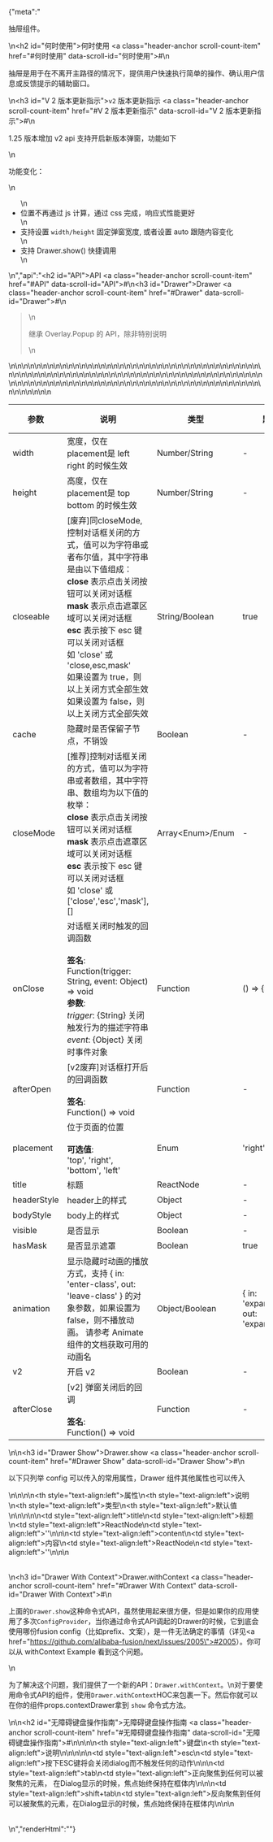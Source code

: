 {"meta":"<p>&#x62BD;&#x5C49;&#x7EC4;&#x4EF6;&#x3002;</p>\n<h2 id=\"&#x4F55;&#x65F6;&#x4F7F;&#x7528;\">&#x4F55;&#x65F6;&#x4F7F;&#x7528; <a class=\"header-anchor scroll-count-item\" href=\"#&#x4F55;&#x65F6;&#x4F7F;&#x7528;\" data-scroll-id=\"&#x4F55;&#x65F6;&#x4F7F;&#x7528;\">#</a></h2>\n<p>&#x62BD;&#x5C49;&#x662F;&#x7528;&#x4E8E;&#x5728;&#x4E0D;&#x79BB;&#x5F00;&#x4E3B;&#x8DEF;&#x5F84;&#x7684;&#x60C5;&#x51B5;&#x4E0B;&#xFF0C;&#x63D0;&#x4F9B;&#x7528;&#x6237;&#x5FEB;&#x901F;&#x6267;&#x884C;&#x7B80;&#x5355;&#x7684;&#x64CD;&#x4F5C;&#x3001;&#x786E;&#x8BA4;&#x7528;&#x6237;&#x4FE1;&#x606F;&#x6216;&#x53CD;&#x9988;&#x63D0;&#x793A;&#x7684;&#x8F85;&#x52A9;&#x7A97;&#x53E3;&#x3002;</p>\n<h3 id=\"V 2 &#x7248;&#x672C;&#x66F4;&#x65B0;&#x6307;&#x793A;\"><code>v2</code> &#x7248;&#x672C;&#x66F4;&#x65B0;&#x6307;&#x793A; <a class=\"header-anchor scroll-count-item\" href=\"#V 2 &#x7248;&#x672C;&#x66F4;&#x65B0;&#x6307;&#x793A;\" data-scroll-id=\"V 2 &#x7248;&#x672C;&#x66F4;&#x65B0;&#x6307;&#x793A;\">#</a></h3>\n<p>1.25 &#x7248;&#x672C;&#x589E;&#x52A0; v2 api &#x652F;&#x6301;&#x5F00;&#x542F;&#x65B0;&#x7248;&#x672C;&#x5F39;&#x7A97;&#xFF0C;&#x529F;&#x80FD;&#x5982;&#x4E0B;</p>\n<p>&#x529F;&#x80FD;&#x53D8;&#x5316;&#xFF1A;</p>\n<ul>\n<li>&#x4F4D;&#x7F6E;&#x4E0D;&#x518D;&#x901A;&#x8FC7; js &#x8BA1;&#x7B97;&#xFF0C;&#x901A;&#x8FC7; css &#x5B8C;&#x6210;&#xFF0C;&#x54CD;&#x5E94;&#x5F0F;&#x6027;&#x80FD;&#x66F4;&#x597D;</li>\n<li>&#x652F;&#x6301;&#x8BBE;&#x7F6E; <code>width/height</code> &#x56FA;&#x5B9A;&#x5F39;&#x7A97;&#x5BBD;&#x5EA6;, &#x6216;&#x8005;&#x8BBE;&#x7F6E; auto &#x8DDF;&#x968F;&#x5185;&#x5BB9;&#x53D8;&#x5316;</li>\n<li>&#x652F;&#x6301; Drawer.show() &#x5FEB;&#x6377;&#x8C03;&#x7528;</li>\n</ul>\n","api":"<h2 id=\"API\">API <a class=\"header-anchor scroll-count-item\" href=\"#API\" data-scroll-id=\"API\">#</a></h2>\n<h3 id=\"Drawer\">Drawer <a class=\"header-anchor scroll-count-item\" href=\"#Drawer\" data-scroll-id=\"Drawer\">#</a></h3>\n<blockquote>\n<p>&#x7EE7;&#x627F; Overlay.Popup &#x7684; API&#xFF0C;&#x9664;&#x975E;&#x7279;&#x522B;&#x8BF4;&#x660E;</p>\n</blockquote>\n<table>\n<thead>\n<tr>\n<th>&#x53C2;&#x6570;</th>\n<th>&#x8BF4;&#x660E;</th>\n<th>&#x7C7B;&#x578B;</th>\n<th>&#x9ED8;&#x8BA4;&#x503C;</th>\n<th>&#x7248;&#x672C;&#x652F;&#x6301;</th>\n</tr>\n</thead>\n<tbody>\n<tr>\n<td>width</td>\n<td>&#x5BBD;&#x5EA6;&#xFF0C;&#x4EC5;&#x5728; placement&#x662F; left right &#x7684;&#x65F6;&#x5019;&#x751F;&#x6548;</td>\n<td>Number/String</td>\n<td>-</td>\n<td></td>\n</tr>\n<tr>\n<td>height</td>\n<td>&#x9AD8;&#x5EA6;&#xFF0C;&#x4EC5;&#x5728; placement&#x662F; top bottom &#x7684;&#x65F6;&#x5019;&#x751F;&#x6548;</td>\n<td>Number/String</td>\n<td>-</td>\n<td></td>\n</tr>\n<tr>\n<td>closeable</td>\n<td>[&#x5E9F;&#x5F03;]&#x540C;closeMode, &#x63A7;&#x5236;&#x5BF9;&#x8BDD;&#x6846;&#x5173;&#x95ED;&#x7684;&#x65B9;&#x5F0F;&#xFF0C;&#x503C;&#x53EF;&#x4EE5;&#x4E3A;&#x5B57;&#x7B26;&#x4E32;&#x6216;&#x8005;&#x5E03;&#x5C14;&#x503C;&#xFF0C;&#x5176;&#x4E2D;&#x5B57;&#x7B26;&#x4E32;&#x662F;&#x7531;&#x4EE5;&#x4E0B;&#x503C;&#x7EC4;&#x6210;&#xFF1A;<br><strong>close</strong> &#x8868;&#x793A;&#x70B9;&#x51FB;&#x5173;&#x95ED;&#x6309;&#x94AE;&#x53EF;&#x4EE5;&#x5173;&#x95ED;&#x5BF9;&#x8BDD;&#x6846;<br><strong>mask</strong> &#x8868;&#x793A;&#x70B9;&#x51FB;&#x906E;&#x7F69;&#x533A;&#x57DF;&#x53EF;&#x4EE5;&#x5173;&#x95ED;&#x5BF9;&#x8BDD;&#x6846;<br><strong>esc</strong> &#x8868;&#x793A;&#x6309;&#x4E0B; esc &#x952E;&#x53EF;&#x4EE5;&#x5173;&#x95ED;&#x5BF9;&#x8BDD;&#x6846;<br>&#x5982; &apos;close&apos; &#x6216; &apos;close,esc,mask&apos;<br>&#x5982;&#x679C;&#x8BBE;&#x7F6E;&#x4E3A; true&#xFF0C;&#x5219;&#x4EE5;&#x4E0A;&#x5173;&#x95ED;&#x65B9;&#x5F0F;&#x5168;&#x90E8;&#x751F;&#x6548;<br>&#x5982;&#x679C;&#x8BBE;&#x7F6E;&#x4E3A; false&#xFF0C;&#x5219;&#x4EE5;&#x4E0A;&#x5173;&#x95ED;&#x65B9;&#x5F0F;&#x5168;&#x90E8;&#x5931;&#x6548;</td>\n<td>String/Boolean</td>\n<td>true</td>\n<td></td>\n</tr>\n<tr>\n<td>cache</td>\n<td>&#x9690;&#x85CF;&#x65F6;&#x662F;&#x5426;&#x4FDD;&#x7559;&#x5B50;&#x8282;&#x70B9;&#xFF0C;&#x4E0D;&#x9500;&#x6BC1;</td>\n<td>Boolean</td>\n<td>-</td>\n<td></td>\n</tr>\n<tr>\n<td>closeMode</td>\n<td>[&#x63A8;&#x8350;]&#x63A7;&#x5236;&#x5BF9;&#x8BDD;&#x6846;&#x5173;&#x95ED;&#x7684;&#x65B9;&#x5F0F;&#xFF0C;&#x503C;&#x53EF;&#x4EE5;&#x4E3A;&#x5B57;&#x7B26;&#x4E32;&#x6216;&#x8005;&#x6570;&#x7EC4;&#xFF0C;&#x5176;&#x4E2D;&#x5B57;&#x7B26;&#x4E32;&#x3001;&#x6570;&#x7EC4;&#x5747;&#x4E3A;&#x4EE5;&#x4E0B;&#x503C;&#x7684;&#x679A;&#x4E3E;&#xFF1A;<br><strong>close</strong> &#x8868;&#x793A;&#x70B9;&#x51FB;&#x5173;&#x95ED;&#x6309;&#x94AE;&#x53EF;&#x4EE5;&#x5173;&#x95ED;&#x5BF9;&#x8BDD;&#x6846;<br><strong>mask</strong> &#x8868;&#x793A;&#x70B9;&#x51FB;&#x906E;&#x7F69;&#x533A;&#x57DF;&#x53EF;&#x4EE5;&#x5173;&#x95ED;&#x5BF9;&#x8BDD;&#x6846;<br><strong>esc</strong> &#x8868;&#x793A;&#x6309;&#x4E0B; esc &#x952E;&#x53EF;&#x4EE5;&#x5173;&#x95ED;&#x5BF9;&#x8BDD;&#x6846;<br>&#x5982; &apos;close&apos; &#x6216; [&apos;close&apos;,&apos;esc&apos;,&apos;mask&apos;], []</td>\n<td>Array&lt;Enum&gt;/Enum</td>\n<td>-</td>\n<td>1.21</td>\n</tr>\n<tr>\n<td>onClose</td>\n<td>&#x5BF9;&#x8BDD;&#x6846;&#x5173;&#x95ED;&#x65F6;&#x89E6;&#x53D1;&#x7684;&#x56DE;&#x8C03;&#x51FD;&#x6570;<br><br><strong>&#x7B7E;&#x540D;</strong>:<br>Function(trigger: String, event: Object) =&gt; void<br><strong>&#x53C2;&#x6570;</strong>:<br><em>trigger</em>: {String} &#x5173;&#x95ED;&#x89E6;&#x53D1;&#x884C;&#x4E3A;&#x7684;&#x63CF;&#x8FF0;&#x5B57;&#x7B26;&#x4E32;<br><em>event</em>: {Object} &#x5173;&#x95ED;&#x65F6;&#x4E8B;&#x4EF6;&#x5BF9;&#x8C61;</td>\n<td>Function</td>\n<td>() =&gt; {}</td>\n<td></td>\n</tr>\n<tr>\n<td>afterOpen</td>\n<td>[v2&#x5E9F;&#x5F03;]&#x5BF9;&#x8BDD;&#x6846;&#x6253;&#x5F00;&#x540E;&#x7684;&#x56DE;&#x8C03;&#x51FD;&#x6570;<br><br><strong>&#x7B7E;&#x540D;</strong>:<br>Function() =&gt; void</td>\n<td>Function</td>\n<td>-</td>\n<td></td>\n</tr>\n<tr>\n<td>placement</td>\n<td>&#x4F4D;&#x4E8E;&#x9875;&#x9762;&#x7684;&#x4F4D;&#x7F6E;<br><br><strong>&#x53EF;&#x9009;&#x503C;</strong>:<br>&apos;top&apos;, &apos;right&apos;, &apos;bottom&apos;, &apos;left&apos;</td>\n<td>Enum</td>\n<td>&apos;right&apos;</td>\n<td></td>\n</tr>\n<tr>\n<td>title</td>\n<td>&#x6807;&#x9898;</td>\n<td>ReactNode</td>\n<td>-</td>\n<td></td>\n</tr>\n<tr>\n<td>headerStyle</td>\n<td>header&#x4E0A;&#x7684;&#x6837;&#x5F0F;</td>\n<td>Object</td>\n<td>-</td>\n<td></td>\n</tr>\n<tr>\n<td>bodyStyle</td>\n<td>body&#x4E0A;&#x7684;&#x6837;&#x5F0F;</td>\n<td>Object</td>\n<td>-</td>\n<td></td>\n</tr>\n<tr>\n<td>visible</td>\n<td>&#x662F;&#x5426;&#x663E;&#x793A;</td>\n<td>Boolean</td>\n<td>-</td>\n<td></td>\n</tr>\n<tr>\n<td>hasMask</td>\n<td>&#x662F;&#x5426;&#x663E;&#x793A;&#x906E;&#x7F69;</td>\n<td>Boolean</td>\n<td>true</td>\n<td></td>\n</tr>\n<tr>\n<td>animation</td>\n<td>&#x663E;&#x793A;&#x9690;&#x85CF;&#x65F6;&#x52A8;&#x753B;&#x7684;&#x64AD;&#x653E;&#x65B9;&#x5F0F;&#xFF0C;&#x652F;&#x6301; { in: &apos;enter-class&apos;, out: &apos;leave-class&apos; } &#x7684;&#x5BF9;&#x8C61;&#x53C2;&#x6570;&#xFF0C;&#x5982;&#x679C;&#x8BBE;&#x7F6E;&#x4E3A; false&#xFF0C;&#x5219;&#x4E0D;&#x64AD;&#x653E;&#x52A8;&#x753B;&#x3002; &#x8BF7;&#x53C2;&#x8003; Animate &#x7EC4;&#x4EF6;&#x7684;&#x6587;&#x6863;&#x83B7;&#x53D6;&#x53EF;&#x7528;&#x7684;&#x52A8;&#x753B;&#x540D;</td>\n<td>Object/Boolean</td>\n<td>{ in: &apos;expandInDown&apos;, out: &apos;expandOutUp&apos; }</td>\n<td></td>\n</tr>\n<tr>\n<td>v2</td>\n<td>&#x5F00;&#x542F; v2</td>\n<td>Boolean</td>\n<td>-</td>\n<td></td>\n</tr>\n<tr>\n<td>afterClose</td>\n<td>[v2] &#x5F39;&#x7A97;&#x5173;&#x95ED;&#x540E;&#x7684;&#x56DE;&#x8C03;<br><br><strong>&#x7B7E;&#x540D;</strong>:<br>Function() =&gt; void</td>\n<td>Function</td>\n<td>-</td>\n<td></td>\n</tr>\n</tbody>\n</table>\n<!-- api-extra-start -->\n<h3 id=\"Drawer Show\">Drawer.show <a class=\"header-anchor scroll-count-item\" href=\"#Drawer Show\" data-scroll-id=\"Drawer Show\">#</a></h3>\n<p>&#x4EE5;&#x4E0B;&#x53EA;&#x5217;&#x4E3E; config &#x53EF;&#x4EE5;&#x4F20;&#x5165;&#x7684;&#x5E38;&#x7528;&#x5C5E;&#x6027;&#xFF0C;Drawer &#x7EC4;&#x4EF6;&#x5176;&#x4ED6;&#x5C5E;&#x6027;&#x4E5F;&#x53EF;&#x4EE5;&#x4F20;&#x5165;</p>\n<table>\n<thead>\n<tr>\n<th style=\"text-align:left\">&#x5C5E;&#x6027;</th>\n<th style=\"text-align:left\">&#x8BF4;&#x660E;</th>\n<th style=\"text-align:left\">&#x7C7B;&#x578B;</th>\n<th style=\"text-align:left\">&#x9ED8;&#x8BA4;&#x503C;</th>\n</tr>\n</thead>\n<tbody>\n<tr>\n<td style=\"text-align:left\">title</td>\n<td style=\"text-align:left\">&#x6807;&#x9898;</td>\n<td style=\"text-align:left\">ReactNode</td>\n<td style=\"text-align:left\">&apos;&apos;</td>\n</tr>\n<tr>\n<td style=\"text-align:left\">content</td>\n<td style=\"text-align:left\">&#x5185;&#x5BB9;</td>\n<td style=\"text-align:left\">ReactNode</td>\n<td style=\"text-align:left\">&apos;&apos;</td>\n</tr>\n</tbody>\n</table>\n<h3 id=\"Drawer With Context\">Drawer.withContext <a class=\"header-anchor scroll-count-item\" href=\"#Drawer With Context\" data-scroll-id=\"Drawer With Context\">#</a></h3>\n<p>&#x4E0A;&#x9762;&#x7684;<code>Drawer.show</code>&#x8FD9;&#x79CD;&#x547D;&#x4EE4;&#x5F0F;API&#xFF0C;&#x867D;&#x7136;&#x4F7F;&#x7528;&#x8D77;&#x6765;&#x5F88;&#x65B9;&#x4FBF;&#xFF0C;&#x4F46;&#x662F;&#x5982;&#x679C;&#x4F60;&#x7684;&#x5E94;&#x7528;&#x4F7F;&#x7528;&#x4E86;&#x591A;&#x6B21;<code>ConfigProvider</code>&#xFF0C;&#x5F53;&#x4F60;&#x901A;&#x8FC7;&#x547D;&#x4EE4;&#x5F0F;API&#x8C03;&#x8D77;&#x7684;Drawer&#x7684;&#x65F6;&#x5019;&#xFF0C;&#x5B83;&#x5230;&#x5E95;&#x4F1A;&#x4F7F;&#x7528;&#x54EA;&#x4EFD;fusion config&#xFF08;&#x6BD4;&#x5982;prefix&#x3001;&#x6587;&#x6848;&#xFF09;&#xFF0C;&#x662F;&#x4E00;&#x4EF6;&#x65E0;&#x6CD5;&#x786E;&#x5B9A;&#x7684;&#x4E8B;&#x60C5;&#xFF08;&#x8BE6;&#x89C1;<a href=\"https://github.com/alibaba-fusion/next/issues/2005\">#2005</a>&#xFF09;&#x3002;&#x4F60;&#x53EF;&#x4EE5;&#x4ECE; withContext Example &#x770B;&#x5230;&#x8FD9;&#x4E2A;&#x95EE;&#x9898;&#x3002;</p>\n<p>&#x4E3A;&#x4E86;&#x89E3;&#x51B3;&#x8FD9;&#x4E2A;&#x95EE;&#x9898;&#xFF0C;&#x6211;&#x4EEC;&#x63D0;&#x4F9B;&#x4E86;&#x4E00;&#x4E2A;&#x65B0;&#x7684;API&#xFF1A;<code>Drawer.withContext</code>&#x3002;\n&#x5BF9;&#x4E8E;&#x8981;&#x4F7F;&#x7528;&#x547D;&#x4EE4;&#x5F0F;API&#x7684;&#x7EC4;&#x4EF6;&#xFF0C;&#x4F7F;&#x7528;<code>Drawer.withContext</code>HOC&#x6765;&#x5305;&#x88F9;&#x4E00;&#x4E0B;&#x3002;&#x7136;&#x540E;&#x4F60;&#x5C31;&#x53EF;&#x4EE5;&#x5728;&#x4F60;&#x7684;&#x7EC4;&#x4EF6;props.contextDrawer&#x62FF;&#x5230; <code>show</code> &#x547D;&#x4EE4;&#x5F0F;&#x65B9;&#x6CD5;&#x3002;</p>\n<!-- api-extra-end -->\n<h2 id=\"&#x65E0;&#x969C;&#x788D;&#x952E;&#x76D8;&#x64CD;&#x4F5C;&#x6307;&#x5357;\">&#x65E0;&#x969C;&#x788D;&#x952E;&#x76D8;&#x64CD;&#x4F5C;&#x6307;&#x5357; <a class=\"header-anchor scroll-count-item\" href=\"#&#x65E0;&#x969C;&#x788D;&#x952E;&#x76D8;&#x64CD;&#x4F5C;&#x6307;&#x5357;\" data-scroll-id=\"&#x65E0;&#x969C;&#x788D;&#x952E;&#x76D8;&#x64CD;&#x4F5C;&#x6307;&#x5357;\">#</a></h2>\n<table>\n<thead>\n<tr>\n<th style=\"text-align:left\">&#x952E;&#x76D8;</th>\n<th style=\"text-align:left\">&#x8BF4;&#x660E;</th>\n</tr>\n</thead>\n<tbody>\n<tr>\n<td style=\"text-align:left\">esc</td>\n<td style=\"text-align:left\">&#x6309;&#x4E0B;ESC&#x952E;&#x5C06;&#x4F1A;&#x5173;&#x95ED;dialog&#x800C;&#x4E0D;&#x89E6;&#x53D1;&#x4EFB;&#x4F55;&#x7684;&#x52A8;&#x4F5C;</td>\n</tr>\n<tr>\n<td style=\"text-align:left\">tab</td>\n<td style=\"text-align:left\">&#x6B63;&#x5411;&#x805A;&#x7126;&#x5230;&#x4EFB;&#x4F55;&#x53EF;&#x4EE5;&#x88AB;&#x805A;&#x7126;&#x7684;&#x5143;&#x7D20;&#xFF0C; &#x5728;Dialog&#x663E;&#x793A;&#x7684;&#x65F6;&#x5019;&#xFF0C;&#x7126;&#x70B9;&#x59CB;&#x7EC8;&#x4FDD;&#x6301;&#x5728;&#x6846;&#x4F53;&#x5185;</td>\n</tr>\n<tr>\n<td style=\"text-align:left\">shift+tab</td>\n<td style=\"text-align:left\">&#x53CD;&#x5411;&#x805A;&#x7126;&#x5230;&#x4EFB;&#x4F55;&#x53EF;&#x4EE5;&#x88AB;&#x805A;&#x7126;&#x7684;&#x5143;&#x7D20;&#xFF0C;&#x5728;Dialog&#x663E;&#x793A;&#x7684;&#x65F6;&#x5019;&#xFF0C;&#x7126;&#x70B9;&#x59CB;&#x7EC8;&#x4FDD;&#x6301;&#x5728;&#x6846;&#x4F53;&#x5185;</td>\n</tr>\n</tbody>\n</table>\n","renderHtml":"<script>(function(){'use strict';\n\nvar _next = require('@alifd/next');\n\nwindow.loadingRenderScript = function (loading) {\n    var showMessage = arguments.length > 1 && arguments[1] !== undefined ? arguments[1] : true;\n\n    try {\n        if (loading) {\n            ReactDOM.render(React.createElement(_next.Loading, { visible: true, fullScreen: true }), document.getElementById('demo-loading-state'));\n            return;\n        }\n        ReactDOM.unmountComponentAtNode(document.getElementById('demo-loading-state'));\n        showMessage && _next.Message.success(window.localStorage.liveDemo === \"true\" ? \"切换到在线编辑模式成功，点击代码区域即可编辑预览。\" : \"切换到预览模式成功，代码展示为只读模式。\");\n    } catch (e) {\n        _next.Message.error(window.localStorage.liveDemo === \"true\" ? \"切换到在线编辑模式失败，请联系管理员。\" : \"切换到预览模式失败，请联系管理员。\");\n    }\n};\n\nwindow.demoNames = [];\nwindow.renderFuncs = [];\nReactDOM.render(React.createElement(\n    React.Fragment,\n    null,\n    React.createElement(\n        'span',\n        { id: 'live-demo', role: 'img', 'aria-label': 'edit', className: 'code-box-expand-trigger' },\n        React.createElement(\n            _next.Balloon.Tooltip,\n            {\n                align: 'b',\n                style: { maxWidth: 320, marginTop: 24 },\n                trigger: React.createElement(\n                    'svg',\n                    { id: 'live-on', viewBox: '0 0 16 16', focusable: 'false', className: '', 'data-icon': 'edit',\n                        width: '1em', height: '1em', fill: 'currentColor', 'aria-hidden': 'true',\n                        style: { boxSizing: 'border-box', border: '1.8 solid rgba(0, 0, 0, .45)', width: 20, height: 20, padding: 2 } },\n                    React.createElement('path', { d: 'M9.69559557,3.62666667 L2.20866223,11.1146667 L1.8673289,12.3562667 L3.1153289,12.0181333 L10.6011956,4.53226667 L9.69559557,3.62666667 Z M10.4497289,2.87253333 L11.3553289,3.77813333 L12.2673289,2.86613333 C12.4290988,2.70436348 12.4922771,2.46857876 12.4330652,2.24759702 C12.3738533,2.02661528 12.201247,1.85400889 11.9802652,1.79479701 C11.7592835,1.73558513 11.5234988,1.79876346 11.3617289,1.96053333 L10.4497289,2.87253333 L10.4497289,2.87253333 Z M13.0203956,1.20639113 C13.3405419,1.52647328 13.5204044,1.96062968 13.5204044,2.41333333 C13.5204044,2.86603699 13.3405419,3.30019339 13.0203956,3.62026667 L3.6689289,12.9728 L0.346262232,13.8741333 L1.25506223,10.5589333 L10.6075956,1.20639113 C10.9276688,0.886253633 11.3618252,0.706391131 11.8145289,0.706391131 C12.2672326,0.706391131 12.701389,0.886253633 13.0214622,1.20639113 L13.0203956,1.20639113 Z M1,15 L11,15 L11,16 L1,16 L1,15 Z' })\n                )\n            },\n            React.createElement(\n                'span',\n                null,\n                '\\u4F7F\\u7528\\u5728\\u7EBF\\u7F16\\u8F91\\u6A21\\u5F0F'\n            )\n        ),\n        React.createElement(\n            _next.Balloon.Tooltip,\n            {\n                align: 'b',\n                style: { maxWidth: 320, marginTop: 24 },\n                trigger: React.createElement(\n                    'svg',\n                    { id: 'live-off', viewBox: '0 0 16 16', focusable: 'false', className: '', 'data-icon': 'edit',\n                        width: '1em', height: '1em', 'aria-hidden': 'true',\n                        style: { boxSizing: 'border-box', border: '1.8 solid rgba(0, 0, 0, .45)', width: 20, height: 20, padding: 2, display: 'none' } },\n                    React.createElement('path', { d: 'M9.69559557,3.62666667 L2.20866223,11.1146667 L1.8673289,12.3562667 L3.1153289,12.0181333 L10.6011956,4.53226667 L9.69559557,3.62666667 Z M10.4497289,2.87253333 L11.3553289,3.77813333 L12.2673289,2.86613333 C12.4290988,2.70436348 12.4922771,2.46857876 12.4330652,2.24759702 C12.3738533,2.02661528 12.201247,1.85400889 11.9802652,1.79479701 C11.7592835,1.73558513 11.5234988,1.79876346 11.3617289,1.96053333 L10.4497289,2.87253333 L10.4497289,2.87253333 Z M13.0203956,1.20639113 C13.3405419,1.52647328 13.5204044,1.96062968 13.5204044,2.41333333 C13.5204044,2.86603699 13.3405419,3.30019339 13.0203956,3.62026667 L3.6689289,12.9728 L0.346262232,13.8741333 L1.25506223,10.5589333 L10.6075956,1.20639113 C10.9276688,0.886253633 11.3618252,0.706391131 11.8145289,0.706391131 C12.2672326,0.706391131 12.701389,0.886253633 13.0214622,1.20639113 L13.0203956,1.20639113 Z M1,15 L11,15 L11,16 L1,16 L1,15 Z' })\n                )\n            },\n            React.createElement(\n                'span',\n                null,\n                '\\u4F7F\\u7528\\u9884\\u89C8\\u6A21\\u5F0F'\n            )\n        )\n    ),\n    React.createElement(\n        _next.Balloon.Tooltip,\n        {\n            align: 'b',\n            style: { maxWidth: 320 },\n            trigger: React.createElement(\n                'span',\n                { id: 'expand-all', role: 'img', 'aria-label': 'code', className: 'code-box-expand-trigger' },\n                React.createElement(\n                    'svg',\n                    { id: 'all-not-expand', viewBox: '0 0 16 16', focusable: 'false', className: '', 'data-icon': 'code',\n                        fill: 'currentColor', 'aria-hidden': 'true', style: { padding: '2px 0' } },\n                    React.createElement('path', { d: 'M16,0 L16,16 L0,16 L0,0 L16,0 Z M15,1 L1,1 L1,15 L15,15 L15,1 Z M13,11 L13,12 L8,12 L8,11 L13,11 Z M3.33419059,3.86073652 L7.22040532,7.74695124 L3.33419127,11.6331801 L2.62708313,10.9260747 L5.806,7.747 L2.62708313,4.5678433 L3.33419059,3.86073652 Z' })\n                ),\n                React.createElement(\n                    'svg',\n                    { id: 'all-expanded', viewBox: '0 0 16 16', focusable: 'false', className: '', 'data-icon': 'code',\n                        width: '1em', height: '1em', 'aria-hidden': 'true', style: { display: 'none', padding: '2px 0' } },\n                    React.createElement('path', { d: 'M16,0 L16,16 L0,16 L0,0 L16,0 Z M15,1 L1,1 L1,15 L15,15 L15,1 Z M13,11 L13,12 L8,12 L8,11 L13,11 Z M3.33419059,3.86073652 L7.22040532,7.74695124 L3.33419127,11.6331801 L2.62708313,10.9260747 L5.806,7.747 L2.62708313,4.5678433 L3.33419059,3.86073652 Z' })\n                )\n            )\n        },\n        React.createElement(\n            'span',\n            null,\n            '\\u5C55\\u5F00\\u6240\\u6709\\u4EE3\\u7801'\n        )\n    ),\n    React.createElement(\n        _next.Balloon.Tooltip,\n        {\n            align: 'b',\n            style: { maxWidth: 320 },\n            trigger: React.createElement(\n                'span',\n                { id: 'debug-demo', role: 'img', 'aria-label': 'debug', className: 'code-box-expand-trigger' },\n                React.createElement(\n                    'svg',\n                    { id: 'debug-hide', width: '20px', height: '20px', viewBox: '0 0 20 20', fill: 'currentColor' },\n                    React.createElement('path', { d: 'M16.413,5.123 L17.497,5.125 L17.4938579,5.24712566 C17.4124011,6.50550853 16.4031377,7.52061238 15.1270346,7.59281941 L15.1270346,7.59281941 L14.7841667,7.60199902 L14.7841667,9.95 L17.834,9.95 L17.831,10.959 L14.7841667,10.9566667 L14.7841667,13.0316667 L14.7801982,13.2199617 L14.7627557,13.5369659 L14.8923079,13.5922729 L15.0760387,13.6769401 C16.2193459,14.2436639 16.9714896,15.3821922 17.0442066,16.6561778 L17.0442066,16.6561778 L17.049,16.817 L16.041,16.815 L16.0369034,16.6766262 C15.977166,15.8346669 15.5050511,15.0825334 14.7825181,14.6606226 L14.7825181,14.6606226 L14.5732891,14.538447 L14.4929745,14.7670366 L14.3977548,15.0175969 C13.9586581,16.0904742 13.1783448,16.9922153 12.1738893,17.5807743 C11.3678119,18.0526063 10.4502591,18.3006331 9.5161454,18.2991922 C8.58163819,18.3008405 7.66433888,18.0528072 6.8585976,17.5807666 C5.77722924,16.9468191 4.95575892,15.9497869 4.54036671,14.767059 L4.54036671,14.767059 L4.46020284,14.5388119 L4.25109728,14.6604582 L4.09864344,14.7565156 C3.45588133,15.1940269 3.04845604,15.9027194 2.99379785,16.67833 L2.99379785,16.67833 L2.988,16.817 L1.981,16.815 L1.98660477,16.6560529 C2.06302813,15.314598 2.89278604,14.1232567 4.13931435,13.5914585 L4.13931435,13.5914585 L4.26860859,13.5362986 L4.24966701,13.2084637 L4.24663589,13.0264918 L4.24666666,10.955 L1.197,10.955 L1.2,9.946 L4.24666666,9.94916666 L4.24666666,7.59660523 L4.04660524,7.59666667 L3.84744418,7.58883329 C3.25325975,7.54182361 2.6925671,7.28480262 2.2680489,6.86028442 L2.2680489,6.86028442 L2.13280475,6.71387571 C1.78900766,6.31075438 1.58128642,5.80905308 1.53950003,5.28088914 L1.53950003,5.28088914 L1.533,5.123 L2.618,5.125 L2.62315839,5.21874346 C2.68759515,5.89583723 3.22449438,6.44084418 3.90945934,6.5057741 L3.90945934,6.5057741 L4.03681945,6.51225743 L14.9841667,6.5125 L15.1220431,6.50595782 C15.8026115,6.44103331 16.3435021,5.90036306 16.4084549,5.21958988 L16.4084549,5.21958988 L16.413,5.123 Z M13.7,7.59664574 L5.33083334,7.59752091 L5.33083334,13.0325 L5.33809023,13.2809236 C5.37672347,13.9404662 5.56904731,14.574915 5.90158405,15.1427371 C6.4707333,16.1166781 7.40862559,16.8201762 8.50312303,17.0940194 L8.50312303,17.0940194 L8.97333334,17.1966415 L8.973,9.244 L10.061,9.247 L10.0583333,17.1899644 L10.2957078,17.1448102 L10.5315479,17.0928761 C11.6216842,16.8196938 12.5603581,16.1186245 13.1309897,15.1426111 C13.4628207,14.5757511 13.6554534,13.9381428 13.6930063,13.2822658 L13.6930063,13.2822658 L13.7,13.0380922 L13.7,7.59664574 Z M9.67166666,1.2 L9.94946991,1.20765814 C10.5902009,1.24335099 11.1774701,1.40349507 11.6876465,1.68145803 C12.2650485,1.99511049 12.7390562,2.46911818 13.0525889,3.04630002 L13.0525889,3.04630002 L13.1645227,3.26967079 C13.3738758,3.72555777 13.495913,4.2354958 13.5265083,4.78469633 L13.5265083,4.78469633 L13.533,5.021 L12.527,5.019 L12.5208902,4.8181819 C12.4911588,4.33711391 12.3726061,3.90241819 12.1697037,3.53081905 C11.9481223,3.12205789 11.6121088,2.78604432 11.2028132,2.56417225 C10.828898,2.35743243 10.3832897,2.23842323 9.88647544,2.21195 L9.88647544,2.21195 L9.67656315,2.20672661 L9.35916666,2.20666666 L9.11516207,2.2140909 C8.63471889,2.24374606 8.20055659,2.3619904 7.82860231,2.56430863 C7.41544155,2.79041125 7.08700404,3.11884877 6.86198002,3.5307879 L6.86198002,3.5307879 L6.76748586,3.72015117 C6.62182946,4.04481669 6.53549448,4.41405034 6.51076216,4.81686753 L6.51076216,4.81686753 L6.504,5.021 L5.497,5.019 L5.5043248,4.78469675 C5.54001765,4.1439658 5.70016173,3.55669654 5.97812469,3.04652017 C6.29196922,2.46904388 6.76626177,1.99502471 7.34373435,1.68161345 C7.86205179,1.39947142 8.45947065,1.23827271 9.11167854,1.20558259 L9.11167854,1.20558259 L9.36451498,1.19994903 L9.67166666,1.2 Z' })\n                ),\n                React.createElement(\n                    'svg',\n                    { id: 'debug-show', width: '20px', height: '20px', viewBox: '0 0 20 20', style: { display: 'none' } },\n                    React.createElement('path', { d: 'M16.413,5.123 L17.497,5.125 L17.4938579,5.24712566 C17.4124011,6.50550853 16.4031377,7.52061238 15.1270346,7.59281941 L15.1270346,7.59281941 L14.7841667,7.60199902 L14.7841667,9.95 L17.834,9.95 L17.831,10.959 L14.7841667,10.9566667 L14.7841667,13.0316667 L14.7801982,13.2199617 L14.7627557,13.5369659 L14.8923079,13.5922729 L15.0760387,13.6769401 C16.2193459,14.2436639 16.9714896,15.3821922 17.0442066,16.6561778 L17.0442066,16.6561778 L17.049,16.817 L16.041,16.815 L16.0369034,16.6766262 C15.977166,15.8346669 15.5050511,15.0825334 14.7825181,14.6606226 L14.7825181,14.6606226 L14.5732891,14.538447 L14.4929745,14.7670366 L14.3977548,15.0175969 C13.9586581,16.0904742 13.1783448,16.9922153 12.1738893,17.5807743 C11.3678119,18.0526063 10.4502591,18.3006331 9.5161454,18.2991922 C8.58163819,18.3008405 7.66433888,18.0528072 6.8585976,17.5807666 C5.77722924,16.9468191 4.95575892,15.9497869 4.54036671,14.767059 L4.54036671,14.767059 L4.46020284,14.5388119 L4.25109728,14.6604582 L4.09864344,14.7565156 C3.45588133,15.1940269 3.04845604,15.9027194 2.99379785,16.67833 L2.99379785,16.67833 L2.988,16.817 L1.981,16.815 L1.98660477,16.6560529 C2.06302813,15.314598 2.89278604,14.1232567 4.13931435,13.5914585 L4.13931435,13.5914585 L4.26860859,13.5362986 L4.24966701,13.2084637 L4.24663589,13.0264918 L4.24666666,10.955 L1.197,10.955 L1.2,9.946 L4.24666666,9.94916666 L4.24666666,7.59660523 L4.04660524,7.59666667 L3.84744418,7.58883329 C3.25325975,7.54182361 2.6925671,7.28480262 2.2680489,6.86028442 L2.2680489,6.86028442 L2.13280475,6.71387571 C1.78900766,6.31075438 1.58128642,5.80905308 1.53950003,5.28088914 L1.53950003,5.28088914 L1.533,5.123 L2.618,5.125 L2.62315839,5.21874346 C2.68759515,5.89583723 3.22449438,6.44084418 3.90945934,6.5057741 L3.90945934,6.5057741 L4.03681945,6.51225743 L14.9841667,6.5125 L15.1220431,6.50595782 C15.8026115,6.44103331 16.3435021,5.90036306 16.4084549,5.21958988 L16.4084549,5.21958988 L16.413,5.123 Z M13.7,7.59664574 L5.33083334,7.59752091 L5.33083334,13.0325 L5.33809023,13.2809236 C5.37672347,13.9404662 5.56904731,14.574915 5.90158405,15.1427371 C6.4707333,16.1166781 7.40862559,16.8201762 8.50312303,17.0940194 L8.50312303,17.0940194 L8.97333334,17.1966415 L8.973,9.244 L10.061,9.247 L10.0583333,17.1899644 L10.2957078,17.1448102 L10.5315479,17.0928761 C11.6216842,16.8196938 12.5603581,16.1186245 13.1309897,15.1426111 C13.4628207,14.5757511 13.6554534,13.9381428 13.6930063,13.2822658 L13.6930063,13.2822658 L13.7,13.0380922 L13.7,7.59664574 Z M9.67166666,1.2 L9.94946991,1.20765814 C10.5902009,1.24335099 11.1774701,1.40349507 11.6876465,1.68145803 C12.2650485,1.99511049 12.7390562,2.46911818 13.0525889,3.04630002 L13.0525889,3.04630002 L13.1645227,3.26967079 C13.3738758,3.72555777 13.495913,4.2354958 13.5265083,4.78469633 L13.5265083,4.78469633 L13.533,5.021 L12.527,5.019 L12.5208902,4.8181819 C12.4911588,4.33711391 12.3726061,3.90241819 12.1697037,3.53081905 C11.9481223,3.12205789 11.6121088,2.78604432 11.2028132,2.56417225 C10.828898,2.35743243 10.3832897,2.23842323 9.88647544,2.21195 L9.88647544,2.21195 L9.67656315,2.20672661 L9.35916666,2.20666666 L9.11516207,2.2140909 C8.63471889,2.24374606 8.20055659,2.3619904 7.82860231,2.56430863 C7.41544155,2.79041125 7.08700404,3.11884877 6.86198002,3.5307879 L6.86198002,3.5307879 L6.76748586,3.72015117 C6.62182946,4.04481669 6.53549448,4.41405034 6.51076216,4.81686753 L6.51076216,4.81686753 L6.504,5.021 L5.497,5.019 L5.5043248,4.78469675 C5.54001765,4.1439658 5.70016173,3.55669654 5.97812469,3.04652017 C6.29196922,2.46904388 6.76626177,1.99502471 7.34373435,1.68161345 C7.86205179,1.39947142 8.45947065,1.23827271 9.11167854,1.20558259 L9.11167854,1.20558259 L9.36451498,1.19994903 L9.67166666,1.2 Z' })\n                )\n            )\n        },\n        React.createElement(\n            'span',\n            null,\n            '\\u663E\\u793A\\u8C03\\u8BD5demo'\n        )\n    )\n), document.getElementById('global-control'));})()</script>"}